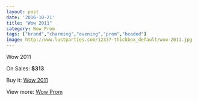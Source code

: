 ```yaml
---
layout: post
date: '2016-10-21'
title: "Wow 2011"
category: Wow Prom
tags: ["brand","charming","evening","prom","beaded"]
image: http://www.lustparties.com/12337-thickbox_default/wow-2011.jpg
---
```

Wow 2011

On Sales: **$313**
<a href="https://www.lustparties.com/en/wow-prom/4505-wow-2011.html"><amp-img layout="responsive" width="600" height="600" src="//www.lustparties.com/12337-thickbox_default/wow-2011.jpg" alt="Wow 2011 0" /></a>

Buy it: [Wow 2011](https://www.lustparties.com/en/wow-prom/4505-wow-2011.html "Wow 2011")

View more: [Wow Prom](https://www.lustparties.com/en/24-wow-prom "Wow Prom")